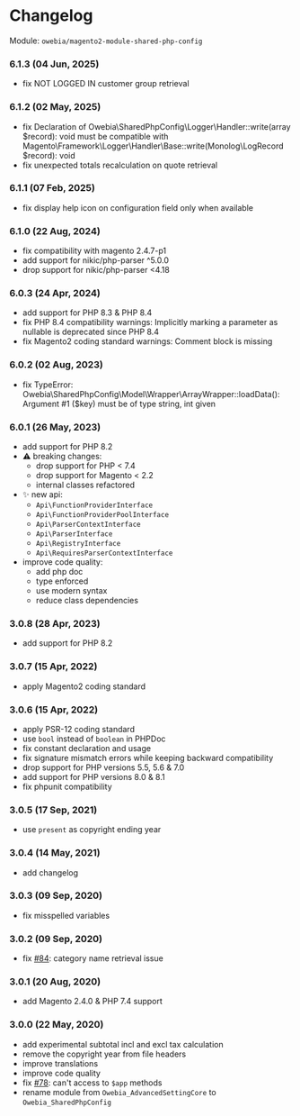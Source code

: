 
# Changelog

Module: `owebia/magento2-module-shared-php-config`

### 6.1.3 (04 Jun, 2025)
- fix NOT LOGGED IN customer group retrieval

### 6.1.2 (02 May, 2025)
- fix Declaration of Owebia\SharedPhpConfig\Logger\Handler::write(array $record): void must be compatible with Magento\Framework\Logger\Handler\Base::write(Monolog\LogRecord $record): void
- fix unexpected totals recalculation on quote retrieval

### 6.1.1 (07 Feb, 2025)
- fix display help icon on configuration field only when available

### 6.1.0 (22 Aug, 2024)
- fix compatibility with magento 2.4.7-p1
- add support for nikic/php-parser ^5.0.0
- drop support for nikic/php-parser <4.18

### 6.0.3 (24 Apr, 2024)
- add support for PHP 8.3 & PHP 8.4
- fix PHP 8.4 compatibility warnings: Implicitly marking a parameter as nullable is deprecated since PHP 8.4
- fix Magento2 coding standard warnings: Comment block is missing

### 6.0.2 (02 Aug, 2023)
- fix TypeError: Owebia\SharedPhpConfig\Model\Wrapper\ArrayWrapper::loadData(): Argument #1 ($key) must be of type string, int given

### 6.0.1 (26 May, 2023)
- add support for PHP 8.2
- ⚠️ breaking changes:
  - drop support for PHP < 7.4
  - drop support for Magento < 2.2
  - internal classes refactored
- ✨ new api:
  - `Api\FunctionProviderInterface`
  - `Api\FunctionProviderPoolInterface`
  - `Api\ParserContextInterface`
  - `Api\ParserInterface`
  - `Api\RegistryInterface`
  - `Api\RequiresParserContextInterface`
- improve code quality:
  - add php doc
  - type enforced
  - use modern syntax
  - reduce class dependencies

### 3.0.8 (28 Apr, 2023)
- add support for PHP 8.2

### 3.0.7 (15 Apr, 2022)
- apply Magento2 coding standard

### 3.0.6 (15 Apr, 2022)
- apply PSR-12 coding standard
- use `bool` instead of `boolean` in PHPDoc
- fix constant declaration and usage
- fix signature mismatch errors while keeping backward compatibility
- drop support for PHP versions 5.5, 5.6 & 7.0
- add support for PHP versions 8.0 & 8.1
- fix phpunit compatibility

### 3.0.5 (17 Sep, 2021)
- use `present` as copyright ending year

### 3.0.4 (14 May, 2021)
- add changelog

### 3.0.3 (09 Sep, 2020)
- fix misspelled variables

### 3.0.2 (09 Sep, 2020)
- fix [#84](https://github.com/owebia/magento2-module-advanced-shipping/issues/84): category name retrieval issue

### 3.0.1 (20 Aug, 2020)
- add Magento 2.4.0 & PHP 7.4 support

### 3.0.0 (22 May, 2020)
- add experimental subtotal incl and excl tax calculation
- remove the copyright year from file headers
- improve translations
- improve code quality
- fix [#78](https://github.com/owebia/magento2-module-advanced-shipping/issues/78): can't access to `$app` methods
- rename module from `Owebia_AdvancedSettingCore` to `Owebia_SharedPhpConfig`
